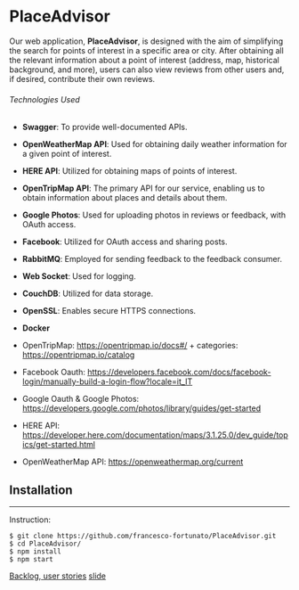 # PlaceAdvisor

Our web application, **PlaceAdvisor**, is designed with the aim of simplifying the search for points of interest in a specific area or city. After obtaining all the relevant information about a point of interest (address, map, historical background, and more), users can also view reviews from other users and, if desired, contribute their own reviews.

###### Technologies Used
- **Swagger**: To provide well-documented APIs.
- **OpenWeatherMap API**: Used for obtaining daily weather information for a given point of interest.
- **HERE API**: Utilized for obtaining maps of points of interest.
- **OpenTripMap API**: The primary API for our service, enabling us to obtain information about places and details about them.
- **Google Photos**: Used for uploading photos in reviews or feedback, with OAuth access.
- **Facebook**: Utilized for OAuth access and sharing posts.
- **RabbitMQ**: Employed for sending feedback to the feedback consumer.
- **Web Socket**: Used for logging.
- **CouchDB**: Utilized for data storage.
- **OpenSSL**: Enables secure HTTPS connections.
- **Docker**


- OpenTripMap:  https://opentripmap.io/docs#/ + categories: https://opentripmap.io/catalog
- Facebook Oauth: https://developers.facebook.com/docs/facebook-login/manually-build-a-login-flow?locale=it_IT
- Google Oauth & Google Photos: https://developers.google.com/photos/library/guides/get-started
- HERE API: https://developer.here.com/documentation/maps/3.1.25.0/dev_guide/topics/get-started.html
- OpenWeatherMap API: https://openweathermap.org/current

## Installation
***
Instruction:
```
$ git clone https://github.com/francesco-fortunato/PlaceAdvisor.git
$ cd PlaceAdvisor/
$ npm install
$ npm start
```
[Backlog, user stories](https://docs.google.com/spreadsheets/d/1l9VxjUQX7xAIwvrpfBEcYI7EuRXECv_waNIPeZOM3lQ/edit#gid=432542262)
[slide](https://docs.google.com/presentation/d/1jWPYtxWfY7Kokwy4PX7y3f6Q65fq7V1jPYSkkGITGZA/edit#slide=id.g2909063f93f_0_230)
